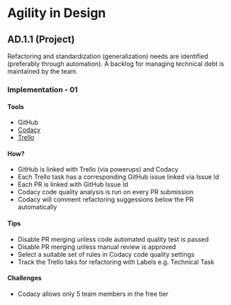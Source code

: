 Agility in Design
=================

## AD.1.1 (Project)

Refactoring and standardization (generalization) needs are identified (preferably through automation). A backlog for managing technical debt is maintained by the team.

### Implementation - 01

#### Tools
- GitHub
- [Codacy](https://www.codacy.com/)
- [Trello](https://trello.com/)

#### How?
- GitHub is linked with Trello (via powerups) and Codacy
- Each Trello task has a corresponding GitHub issue linked via Issue Id
- Each PR is linked with GitHub Issue Id 
- Codacy code quality analysis is run on every PR submission
- Codacy will comment refactoring suggessions below the PR automatically 

#### Tips
- Disable PR merging unless code automated quality test is passed
- Disable PR merging unless manual review is approved
- Select a suitable set of rules in Codacy code quality settings
- Track the Trello taks for refactoring with Labels e.g. Technical Task 

#### Challenges
- Codacy allows only 5 team members in the free tier 
